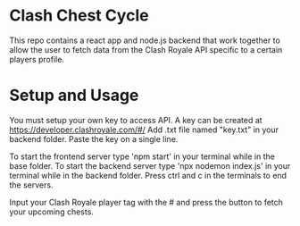 # Clash Chest Cycle

This repo contains a react app and node.js backend that work together to allow the user to fetch data from the Clash Royale API specific to a certain players profile.

# Setup and Usage

You must setup your own key to access API. A key can be created at https://developer.clashroyale.com/#/
Add .txt file named "key.txt" in your backend folder. Paste the key on a single line.

To start the frontend server type 'npm start' in your terminal while in the base folder.
To start the backend server type 'npx nodemon index.js' in your terminal while in the backend folder.
Press ctrl and c in the terminals to end the servers.

Input your Clash Royale player tag with the # and press the button to fetch your upcoming chests.
